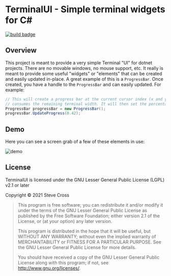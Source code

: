 # TerminalUI - Simple terminal widgets for C#

[![build badge](https://woodpecker.foxhollow.cc/api/badges/hairlesshobo/TerminalUI/status.svg?branch=master)](https://woodpecker.foxhollow.cc/hairlesshobo/TerminalUI)

## Overview
This project is meant to provide a very simple Terminal "UI" for dotnet
projects. There are no movable windows, no mouse support, etc. It really
is meant to provide some useful "widgets" or "elements" that can be created
and easily updated in-place. A great example of this is a `ProgressBar`.
Once created, you have a handle to the `ProgressBar` and can easily
updated. For example:

```csharp
// This will create a progress bar at the current cursor index (x and y) that 
// consumes the remaining terminal width. It will then set the percentage to 42%.
ProgressBar progressBar = new ProgressBar();
progressBar.UpdateProgress(0.42);
```

## Demo
Here you can see a screen grab of a few of these elements in use:

![demo](/_media/QuickArchiverDemo.gif)

## License
TerminalUI is licensed under the GNU Lesser General Public License (LGPL) v2.1 or later

Copyright © 2021 Steve Cross

> This program is free software; you can redistribute it and/or modify 
> it under the terms of the GNU Lesser General Public License as published by 
> the Free Software Foundation; either version 2.1 of the License, or 
> (at your option) any later version.
>  
> This program is distributed in the hope that it will be useful, 
> but WITHOUT ANY WARRANTY; without even the implied warranty of 
> MERCHANTABILITY or FITNESS FOR A PARTICULAR PURPOSE.  See the 
> GNU Lesser General Public License for more details. 
>  
> You should have received a copy of the GNU Lesser General Public License 
> along with this program; if not, see <http://www.gnu.org/licenses/>.
